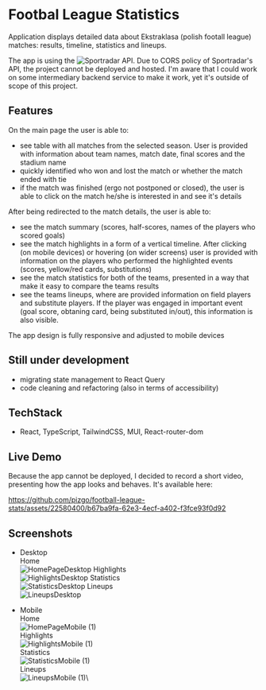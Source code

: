 # Footbal League Statistics

Application displays detailed data about Ekstraklasa (polish footall league) matches: results, timeline, statistics and lineups.

The app is using the ![Sportradar API](https://developer.sportradar.com/). Due to CORS policy of Sportradar's API, the project cannot be deployed and hosted. I'm aware that I could work on some intermediary backend service to make it work, yet it's outside of scope of this project. 
## Features

On the main page the user is able to:
-   see table with all matches from the selected season. User is provided with information about team names, match date, final scores and the stadium name
-   quickly identified who won and lost the match or whether the match ended with tie
-   if the match was finished (ergo not postponed or closed), the user is able to click on the match he/she is interested in and see it's details

After being redirected to the match details, the user is able to:
-   see the match summary (scores, half-scores, names of the players who scored goals)
-   see the match highlights in a form of a vertical timeline. After clicking (on mobile devices) or hovering (on wider screens) user is provided with information on the players who performed the highlighted events (scores, yellow/red cards, substitutions)
-   see the match statistics for both of the teams, presented in a way that make it easy to compare the teams results
-   see the teams lineups, where are provided information on field players and substitute players. If the player was engaged in important event (goal score, obtaning card, being substituted in/out), this information is also visible.

The app design is fully responsive and adjusted to mobile devices

  ## Still under development
  
-    migrating state management to React Query
-    code cleaning and refactoring (also in terms of accessibility)

  ## TechStack
  
-   React, TypeScript, TailwindCSS, MUI, React-router-dom

## Live Demo

Because the app cannot be deployed, I decided to record a short video, presenting how the app looks and behaves. It's available here:

https://github.com/pizgo/football-league-stats/assets/22580400/b67ba9fa-62e3-4ecf-a402-f3fce93f0d92

## Screenshots

-    Desktop\
  Home\
 ![HomePageDesktop](https://github.com/pizgo/football-league-stats/assets/22580400/13545014-c439-4e61-bb29-0dee1d1bf5f3)
Highlights\
![HighlightsDesktop](https://github.com/pizgo/football-league-stats/assets/22580400/d882b040-260c-446c-a452-2e48f8c84a19)
Statistics\
![StatisticsDesktop](https://github.com/pizgo/football-league-stats/assets/22580400/abcf67ea-0e10-4c56-807f-ace13f34b5b2)
Lineups\
![LineupsDesktop](https://github.com/pizgo/football-league-stats/assets/22580400/bcaa7587-495f-4c2b-9bfd-d0f2c744576a)

-    Mobile\
  Home\
![HomePageMobile (1)](https://github.com/pizgo/football-league-stats/assets/22580400/a83d83b1-6edd-42cb-96dc-e619b65d1079)\
Highlights\
![HighlightsMobile (1)](https://github.com/pizgo/football-league-stats/assets/22580400/88041a81-254f-47fe-81c6-9950dd509b20)\
Statistics\
![StatisticsMobile (1)](https://github.com/pizgo/football-league-stats/assets/22580400/794f9017-bf16-4139-b153-94aa6947d34b)\
Lineups\
![LineupsMobile (1)](https://github.com/pizgo/football-league-stats/assets/22580400/82ef40cb-345f-4fb0-9e38-9996b0050388)\

